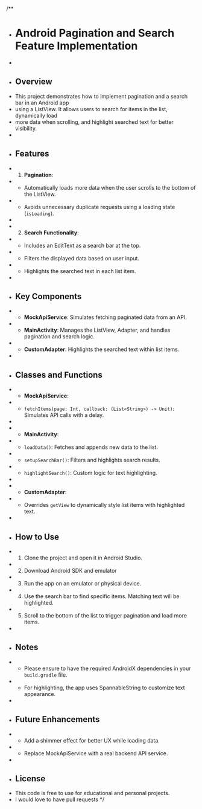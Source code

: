 /**
 * # Android Pagination and Search Feature Implementation
 * 
 * ## Overview
 * This project demonstrates how to implement pagination and a search bar in an Android app 
 * using a ListView. It allows users to search for items in the list, dynamically load 
 * more data when scrolling, and highlight searched text for better visibility.
 * 
 * ## Features
 * 1. **Pagination**:
 *    - Automatically loads more data when the user scrolls to the bottom of the ListView.
 *    - Avoids unnecessary duplicate requests using a loading state (`isLoading`).
 * 
 * 2. **Search Functionality**:
 *    - Includes an EditText as a search bar at the top.
 *    - Filters the displayed data based on user input.
 *    - Highlights the searched text in each list item.
 * 
 * ## Key Components
 * - **MockApiService**: Simulates fetching paginated data from an API.
 * - **MainActivity**: Manages the ListView, Adapter, and handles pagination and search logic.
 * - **CustomAdapter**: Highlights the searched text within list items.
 * 
 * ## Classes and Functions
 * - **MockApiService**:
 *   - `fetchItems(page: Int, callback: (List<String>) -> Unit)`: Simulates API calls with a delay.
 * 
 * - **MainActivity**:
 *   - `loadData()`: Fetches and appends new data to the list.
 *   - `setupSearchBar()`: Filters and highlights search results.
 *   - `highlightSearch()`: Custom logic for text highlighting.
 * 
 * - **CustomAdapter**:
 *   - Overrides `getView` to dynamically style list items with highlighted text.
 * 
 * ## How to Use
 * 1. Clone the project and open it in Android Studio.
 * 2. Download Android SDK and emulator
 * 3. Run the app on an emulator or physical device.
 * 4. Use the search bar to find specific items. Matching text will be highlighted.
 * 5. Scroll to the bottom of the list to trigger pagination and load more items.
 * 
 * ## Notes
 * - Please ensure to have the required AndroidX dependencies in your `build.gradle` file.
 * - For highlighting, the app uses SpannableString to customize text appearance.
 * 
 * ## Future Enhancements
 * - Add a shimmer effect for better UX while loading data.
 * - Replace MockApiService with a real backend API service.
 * 
 * ## License
 * This code is free to use for educational and personal projects.
 * I would love to have pull requests 
 */
